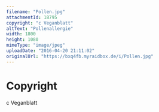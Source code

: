 ```yaml
---
filename: "Pollen.jpg"
attachmentId: 18795
copyright: "c Veganblatt"
altText: "Pollenallergie"
width: 1800
height: 1080
mimeType: "image/jpeg"
uploadDate: "2016-04-20 21:11:02"
originalUrl: "https://bxq4fb.myraidbox.de/i/Pollen.jpg"
---
```


# Copyright

c Veganblatt
